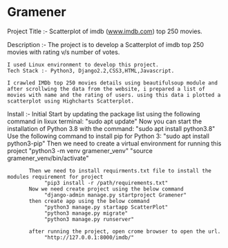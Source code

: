 # Gramener
Project Title :- Scatterplot of imdb (www.imdb.com) top 250 movies.

Description :- The project is to develop a Scatterplot of imdb top 250 movies with rating v/s number of votes.

    I used Linux environment to develop this project.
    Tech Stack :- Python3, Django2.2,CSS3,HTML,Javascript.
    
    I crawled IMDb top 250 movies details using beautifulsoup module and after scrollwing the data from the website, i prepared a list of movies with name and the rating of users. using this data i plotted a scatterplot using Highcharts Scatterplot.
    
Install :- Initial Start by updating the package list using the following command in lixux terminal:
                "sudo apt update"
           Now you can start the installation of Python 3.8 with the command:
                "sudo apt install python3.8"
           Use the following command to install pip for Python 3:
                "sudo apt install python3-pip"
           Then we need to create a virtual environment for running this project 
                "python3 -m venv gramener_venv"
                "source gramener_venv/bin/activate"
              
           Then we need to install requirments.txt file to install the modules requirement for project
                "pip3 install -r /path/requirements.txt"
           Now we need create project using the below command
                "django-admin manage.py startproject Gramener"
           then create app using the below command
                "python3 manage.py startapp ScatterPlot"
                "python3 manage.py migrate"
                "python3 manage.py runserver"
                
           after running the project, open crome browser to open the url.
                "http://127.0.0.1:8000/imdb/"
              
    
